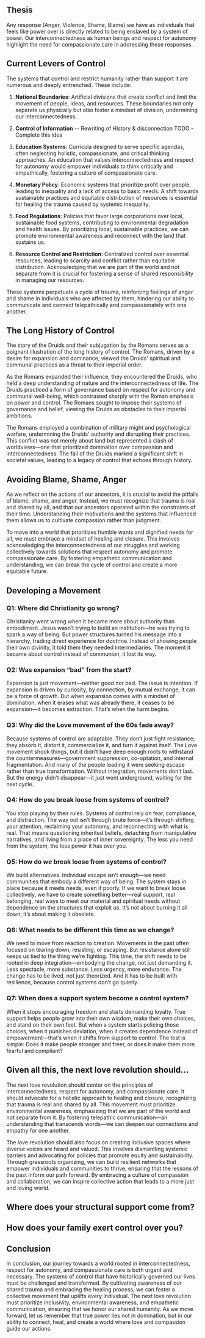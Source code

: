 ## Thesis 
Any response (Anger, Violence, Shame, Blame) we have as individuals that feels like power over is directly related to being enslaved by a system of power. Our interconnectedness as human beings and respect for autonomy highlight the need for compassionate care in addressing these responses.

## Current Levers of Control 
The systems that control and restrict humanity rather than support it are numerous and deeply entrenched. These include:

1. **National Boundaries**: Artificial divisions that create conflict and limit the movement of people, ideas, and resources. These boundaries not only separate us physically but also foster a mindset of division, undermining our interconnectedness.
2. **Control of Information** -- Rewriting of History & disconnection TODO - Complete this idea 

3. **Education Systems**: Curricula designed to serve specific agendas, often neglecting holistic, compassionate, and critical thinking approaches. An education that values interconnectedness and respect for autonomy would empower individuals to think critically and empathically, fostering a culture of compassionate care.

4. **Monetary Policy**: Economic systems that prioritize profit over people, leading to inequality and a lack of access to basic needs. A shift towards sustainable practices and equitable distribution of resources is essential for healing the trauma caused by systemic inequality.

5. **Food Regulations**: Policies that favor large corporations over local, sustainable food systems, contributing to environmental degradation and health issues. By prioritizing local, sustainable practices, we can promote environmental awareness and reconnect with the land that sustains us.

6. **Resource Control and Restriction**: Centralized control over essential resources, leading to scarcity and conflict rather than equitable distribution. Acknowledging that we are part of the world and not separate from it is crucial for fostering a sense of shared responsibility in managing our resources.

These systems perpetuate a cycle of trauma, reinforcing feelings of anger and shame in individuals who are affected by them, hindering our ability to communicate and connect telepathically and compassionately with one another.

## The Long History of Control
The story of the Druids and their subjugation by the Romans serves as a poignant illustration of the long history of control. The Romans, driven by a desire for expansion and dominance, viewed the Druids' spiritual and communal practices as a threat to their imperial order.

As the Romans expanded their influence, they encountered the Druids, who held a deep understanding of nature and the interconnectedness of life. The Druids practiced a form of governance based on respect for autonomy and communal well-being, which contrasted sharply with the Roman emphasis on power and control. The Romans sought to impose their systems of governance and belief, viewing the Druids as obstacles to their imperial ambitions.

The Romans employed a combination of military might and psychological warfare, undermining the Druids' authority and disrupting their practices. This conflict was not merely about land but represented a clash of worldviews—one that prioritized domination over compassion and interconnectedness. The fall of the Druids marked a significant shift in societal values, leading to a legacy of control that echoes through history.

## Avoiding Blame, Shame, Anger
As we reflect on the actions of our ancestors, it is crucial to avoid the pitfalls of blame, shame, and anger. Instead, we must recognize that trauma is real and shared by all, and that our ancestors operated within the constraints of their time. Understanding their motivations and the systems that influenced them allows us to cultivate compassion rather than judgment.

To move into a world that prioritizes humble wants and dignified needs for all, we must embrace a mindset of healing and closure. This involves acknowledging the interconnectedness of our struggles and working collectively towards solutions that respect autonomy and promote compassionate care. By fostering empathetic communication and understanding, we can break the cycle of control and create a more equitable future.

## Developing a Movement 

### **Q1: Where did Christianity go wrong?**  
Christianity went wrong when it became more about authority than embodiment. Jesus wasn’t trying to build an institution—he was trying to spark a way of being. But power structures turned his message into a hierarchy, trading direct experience for doctrine. Instead of showing people their own divinity, it told them they needed intermediaries. The moment it became about control instead of communion, it lost its way.

### **Q2: Was expansion “bad” from the start?**  
Expansion is just movement—neither good nor bad. The issue is intention. If expansion is driven by curiosity, by connection, by mutual exchange, it can be a force of growth. But when expansion comes with a mindset of domination, when it erases what was already there, it ceases to be expansion—it becomes extraction. That’s when the harm begins.

### **Q3: Why did the Love movement of the 60s fade away?**  
Because systems of control are adaptable. They don’t just fight resistance; they absorb it, distort it, commercialize it, and turn it against itself. The Love movement shook things, but it didn’t have deep enough roots to withstand the countermeasures—government suppression, co-optation, and internal fragmentation. And many of the people leading it were seeking escape rather than true transformation. Without integration, movements don’t last. But the energy didn’t disappear—it just went underground, waiting for the next cycle.

### **Q4: How do you break loose from systems of control?**  
You stop playing by their rules. Systems of control rely on fear, compliance, and distraction. The way out isn’t through brute force—it’s through shifting your attention, reclaiming your autonomy, and reconnecting with what is real. That means questioning inherited beliefs, detaching from manipulative narratives, and living from a place of inner sovereignty. The less you need from the system, the less power it has over you.

### **Q5: How do _we_ break loose from systems of control?**  
We build alternatives. Individual escape isn’t enough—we need communities that embody a different way of being. The system stays in place because it meets needs, even if poorly. If we want to break loose collectively, we have to create something better—real support, real belonging, real ways to meet our material and spiritual needs without dependence on the structures that exploit us. It’s not about burning it all down; it’s about making it obsolete.

### **Q6: What needs to be different this time as we change?**  
We need to move from reaction to creation. Movements in the past often focused on tearing down, resisting, or escaping. But resistance alone still keeps us tied to the thing we’re fighting. This time, the shift needs to be rooted in deep integration—embodying the change, not just demanding it. Less spectacle, more substance. Less urgency, more endurance. The change has to be lived, not just theorized. And it has to be built with resilience, because control systems don’t go quietly.

### **Q7: When does a support system become a control system?**  
When it stops encouraging freedom and starts demanding loyalty. True support helps people grow into their own wisdom, make their own choices, and stand on their own feet. But when a system starts policing those choices, when it punishes deviation, when it creates dependence instead of empowerment—that’s when it shifts from support to control. The test is simple: Does it make people stronger and freer, or does it make them more fearful and compliant?

## Given all this, the next love revolution should...

The next love revolution should center on the principles of interconnectedness, respect for autonomy, and compassionate care. It should advocate for a holistic approach to healing and closure, recognizing that trauma is real and shared by all. This movement must prioritize environmental awareness, emphasizing that we are part of the world and not separate from it. By fostering telepathic communication—an understanding that transcends words—we can deepen our connections and empathy for one another.

The love revolution should also focus on creating inclusive spaces where diverse voices are heard and valued. This involves dismantling systemic barriers and advocating for policies that promote equity and sustainability. Through grassroots organizing, we can build resilient networks that empower individuals and communities to thrive, ensuring that the lessons of the past inform our path forward. By embracing a culture of compassion and collaboration, we can inspire collective action that leads to a more just and loving world.


## Where does your structural support come from?

## How does your family exert control over you? 

## Conclusion 
In conclusion, our journey towards a world rooted in interconnectedness, respect for autonomy, and compassionate care is both urgent and necessary. The systems of control that have historically governed our lives must be challenged and transformed. By cultivating awareness of our shared trauma and embracing the healing process, we can foster a collective movement that uplifts every individual. The next love revolution must prioritize inclusivity, environmental awareness, and empathetic communication, ensuring that we honor our shared humanity. As we move forward, let us remember that true power lies not in domination, but in our ability to connect, heal, and create a world where love and compassion guide our actions.
